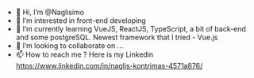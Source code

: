- 👋 Hi, I’m @Naglisimo
- 👀 I’m interested in front-end developing
- 🌱 I’m currently learning VueJS, ReactJS, TypeScript, a bit of back-end and some postgreSQL. Newest framework that I tried - Vue.js
- 💞️ I’m looking to collaborate on ...
- 📫 How to reach me ? Here is my Linkedin https://www.linkedin.com/in/naglis-kontrimas-4571a876/

<!---
Naglisimo/Naglisimo is a ✨ special ✨ repository because its `README.md` (this file) appears on your GitHub profile.
You can click the Preview link to take a look at your changes.
--->
